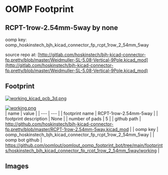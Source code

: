 # OOMP Footprint  
## RCPT-1row-2.54mm-5way  by none  
  
oomp key: oomp_hoskinstech_bjh_kicad_connector_fp_rcpt_1row_2_54mm_5way  
  
source repo at: [http://gitlab.com/hoskinstech/bjh-kicad-connector-fp.pretty/blob/master/Weidmuller-SL-5.08-Vertical-9Pole.kicad_mod](http://gitlab.com/hoskinstech/bjh-kicad-connector-fp.pretty/blob/master/Weidmuller-SL-5.08-Vertical-9Pole.kicad_mod)  
## Footprint  
  
[![working_kicad_pcb_3d.png](working_kicad_pcb_3d_600.png)](working_kicad_pcb_3d.png)  
  
[![working.png](working_600.png)](working.png)  
| name | value | 
| --- | --- | 
| footprint name | RCPT-1row-2.54mm-5way | 
| footprint description | None | 
| number of pads | 5 | 
| github path | http://github.com/hoskinstech/bjh-kicad-connector-fp.pretty/blob/master/RCPT-1row-2.54mm-5way.kicad_mod | 
| oomp key | oomp_hoskinstech_bjh_kicad_connector_fp_rcpt_1row_2_54mm_5way | 
| oomp bot github | https://github.com/oomlout/oomlout_oomp_footprint_bot/tree/main/footprints/hoskinstech_bjh_kicad_connector_fp_rcpt_1row_2_54mm_5way/working | 
## Images  
